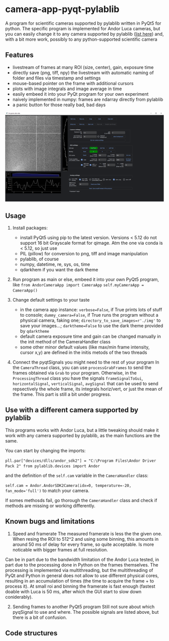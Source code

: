 # camera-app-pyqt-pylablib
A program for scientific cameras supported by pylablib written in PyQt5 for python.
The specific program is implemented for Andor Luca cameras, but you can easily change it to any camera supported by pylablib ([list here](https://pylablib.readthedocs.io/en/latest/devices/cameras_root.html)) and, with a bit more work, possibly to any python-supported scientific camera

## Features
  - livestream of frames at many ROI (size, center), gain, exposure time
  - directly save (png, tiff, npy) the livestream with automatic naming of folder and files via timestamp and settings
  - mouse-based pointer on the frame with additional cursors
  - plots with image integrals and image average in time
  - easily embeed it into your PyQt program for your own experiment
  - naively implemented in numpy: frames are ndarray directly from pylablib
  - a panic button for those really bad, bad days

![Screenshot](img/program_screenshot_darktheme.PNG)

## Usage
1) Install packages:
    - install PyQt5 using pip to the latest version. Versions < 5.12 do not support 16 bit Grayscale format for qimage. Atm the one via conda is < 5.12, so just use 
    - PIL (pillow) for conversion to png, tiff and image manipulation
    - pylablib, of course
    - numpy, datetime, re, sys, os, time
    - qdarkhem if you want the dark theme

2) Run program as main
or else, embeed it into your own PyQt5 program, like
    `from AndorCameraApp import CameraApp`
    `self.myCameraApp = CameraApp()`

3) Change default settings to your taste
   -  in the camera app instance: `verbose=False`, if True prints lots of stuff to console; `dummy_camera=False`, if True runs the program without a physical camera, faking one; `directory_to_save_images=r'./img'` to save your images...; `darktheme=False` to use the dark theme provided by `qdarktheme`
   - default camera exposure time and gain can be changed manually in the init method of the CameraHandler class
   - some other minor default values (like max/min frame intensity, cursor x,y) are defined in the initis metods of the two threads
  
4) Connect the pyqtSignals you might need to the rest of your program
In the `CameraThread` class, you can use `processGrabFrames` to send the frames obtained via `Grab` to your program.
Otherwise, in the `ProcessingThread` class you have the signals `frameSignalToGui`, `horizontalSignal`, `verticalSignal`, `avgSignal` that can be used to send repsectively the whole frame, its integrals horiz/vert, or just the mean of the frame.
This part is still a bit under progress.

## Use with a different camera supported by pylablib
This programs works with Andor Luca, but a little tweaking should make it work with any camera supported by pylablib, as the main functions are the same.

You can start by changing the imports:

`pll.par["devices/dlls/andor_sdk2"] = "C:\Program Files\Andor Driver Pack 2"
from pylablib.devices import Andor`

 and the definition of the `self.cam` variable in the `CameraHandler` class:
 
`self.cam = Andor.AndorSDK2Camera(idx=0, temperature=-20, fan_mode='full')`
to match your camera.

If somes methosds fail, go thorough the `CameraHandler` class and check if methods are missing or working differently.

## Known bugs and limitations
1) Speed and framerate
The measured framerate is less the the given one. When resing the ROI to 512^2 and using some binning, this amounts in around 50 ms of delay for every frame, so quite acceptable.
Is more noticable with bigger frames at full resolution.

Can be in part due to the bandwidth limitation of the Andor Luca tested, in part due to the processing done in Python on the frames themselves.
The processing is implemented via multithreading, but the multithreading of PyQt and Python in general does not allow to use different physical cores, resulting in an accumulation of times (the time to acquire the frame + to process it).
At small roi and binning the framerate is fast enough (fastest doable with Luca is 50 ms, after which the GUI start to slow down coniderably).

2) Sending frames to another PyQt5 program
Still not sure about which pyqSignal to use and where. The possible signals are listed above, but there is a bit of confusion.

## Code structures



